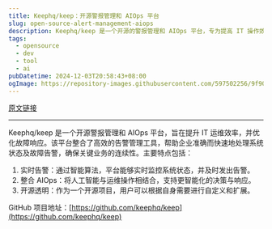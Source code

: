 ```yaml
---
title: Keephq/keep：开源警报管理和 AIOps 平台
slug: open-source-alert-management-aiops
description: Keephq/keep 是一个开源的警报管理和 AIOps 平台，专为提高 IT 操作效率而设计。它提供全面的告警工具，帮助企业实现更高效的故障响应和系统监控。
tags: 
  - opensource
  - dev
  - tool
  - ai
pubDatetime: 2024-12-03T20:58:43+08:00
ogImage: https://repository-images.githubusercontent.com/597502256/9f9086ad-2631-4459-ad92-c49a1b3fdbf1
---
```


[原文链接](https://github.com/keephq/keep)

---

Keephq/keep 是一个开源警报管理和 AIOps 平台，旨在提升 IT 运维效率，并优化故障响应。该平台整合了高效的告警管理工具，帮助企业准确而快速地处理系统状态及故障告警，确保关键业务的连续性。主要特点包括：

1. 实时告警：通过智能算法，平台能够实时监控系统状态，并及时发出告警。
2. 整合 AIOps：将人工智能与运维操作相结合，支持更智能化的决策与响应。
3. 开源透明：作为一个开源项目，用户可以根据自身需要进行自定义和扩展。

GitHub 项目地址：[https://github.com/keephq/keep](https://github.com/keephq/keep)

